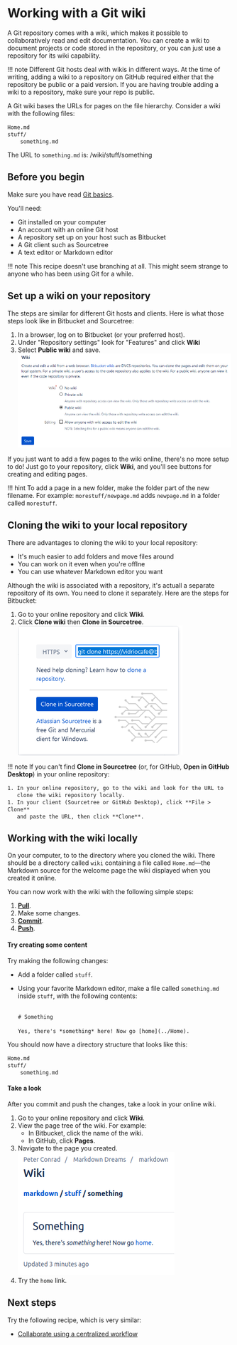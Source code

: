 # Working with a Git wiki

A Git repository comes with a wiki, which makes it possible to collaboratively read and edit documentation. You can create a wiki to document projects or code stored in the repository, or you can just use a repository for its wiki capability.

!!! note
    Different Git hosts deal with wikis in different ways. At the time of writing, 
    adding a wiki to a repository on GitHub required either that the repository be 
    public or a paid version. If you are having trouble adding a wiki to a repository,
    make sure your repo is public.
    
A Git wiki bases the URLs for pages on the file hierarchy. Consider a wiki with the following files:

```
Home.md
stuff/
    something.md

```

The URL to `something.md` is: /wiki/stuff/something
    
## Before you begin

Make sure you have read [Git basics](../../getting-started/getting-started-git-basics).

You'll need:

- Git installed on your computer
- An account with an online Git host
- A repository set up on your host such as Bitbucket
- A Git client such as Sourcetree
- A text editor or Markdown editor

!!! note
    This recipe doesn't use branching at all. This might seem strange to anyone
    who has been using Git for a while.
    
## Set up a wiki on your repository

The steps are similar for different Git hosts and clients. Here is what those steps look like in Bitbucket and Sourcetree:

1. In a browser, log on to Bitbucket (or your preferred host).
1. Under "Repository settings" look for "Features" and click **Wiki**
1. Select **Public wiki** and save.  
   ![](../img/recipes-git-wiki-create.png)
   
If you just want to add a few pages to the wiki online, there's no more setup to do! Just go to your repository, click **Wiki**, and you'll see buttons for creating and editing pages. 

!!! hint
    To add a page in a new folder, make the folder part of the new filename. 
    For example: `morestuff/newpage.md` adds `newpage.md` in a folder called 
    `morestuff`.

## Cloning the wiki to your local repository

There are advantages to cloning the wiki to your local repository:

- It's much easier to add folders and move files around
- You can work on it even when you're offlne
- You can use whatever Markdown editor you want

Although the wiki is associated with a repository, it's actuall a separate repository of its own. You need to clone it separately. Here are the steps for Bitbucket:

1. Go to your online repository and click **Wiki**.
2. Click **Clone wiki** then **Clone in Sourcetree**.  
   ![](../img/recipes-git-repo-bb-clone-wiki.png)

!!! note
    If you can't find **Clone in Sourcetree** (or, for GitHub, **Open in GitHub
    Desktop**) in your online repository:
    
    1. In your online repository, go to the wiki and look for the URL to
       clone the wiki repository locally.  
    1. In your client (Sourcetree or GitHub Desktop), click **File > Clone** 
       and paste the URL, then click **Clone**.

## Working with the wiki locally

On your computer, to to the directory where you cloned the wiki. There should be a directory called `wiki` containing a file called `Home.md`&mdash;the Markdown source for the welcome page the wiki displayed when you created it online.

You can now work with the wiki with the following simple steps:

1. [**Pull**](../../getting-started/getting-started-git-basics/#pull).
2. Make some changes.
3. [**Commit**](../../getting-started/getting-started-git-basics/#stage-and-commit).
4. [**Push**](../../getting-started/getting-started-git-basics/#push).

#### Try creating some content

Try making the following changes:

- Add a folder called `stuff`.
- Using your favorite Markdown editor, make a file called `something.md` inside `stuff`, with the following contents:  

    ```
    
    # Something

    Yes, there's *something* here! Now go [home](../Home).

    ```
    
You should now have a directory structure that looks like this:

```
Home.md
stuff/
    something.md

```


#### Take a look

After you commit and push the changes, take a look in your online wiki.

1. Go to your online repository and click **Wiki**.
2. View the page tree of the wiki. For example:
	- In Bitbucket, click the name of the wiki.
	- In GitHub, click **Pages**.
1. Navigate to the page you created.  
   ![](../img/recipes-git-wiki-bb-something.png)
1. Try the `home` link.

## Next steps

Try the following recipe, which is very similar:

- [Collaborate using a centralized workflow](../recipes-centralized-workflow/) 